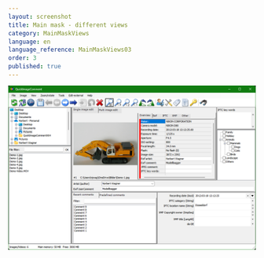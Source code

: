 ```yaml
---
layout: screenshot
title: Main mask - different views
category: MainMaskViews
language: en
language_reference: MainMaskViews03
order: 3
published: true
---
```

<img src="https://raw.githubusercontent.com/QuickImageComment/QuickImageComment/main/UserManual/images/English-prg/FormQuickImageComment-04.png">
